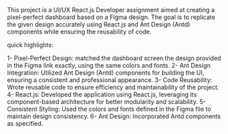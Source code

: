 This project is a UI/UX React.js Developer assignment aimed at creating a pixel-perfect dashboard based on a Figma design. The goal is to replicate the given design accurately using React.js and Ant Design (Antd) components while ensuring the reusability of code.

quick highlights:

1- Pixel-Perfect Design: matched the dashboard screen the design provided in the Figma link exactly, using the same colors and fonts.
2- Ant Design Integration: Utilized Ant Design (Antd) components for building the UI, ensuring a consistent and professional appearance.
3- Code Reusability: Wrote reusable code to ensure efficiency and maintainability of the project.
4- React.js: Developed the application using React.js, leveraging its component-based architecture for better modularity and scalability.
5- Consistent Styling: Used the colors and fonts defined in the Figma file to maintain design consistency.
6- Ant Design: Incorporated Antd components as specified.
